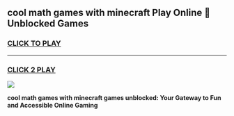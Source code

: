 
## cool math games with minecraft Play Online 👋 Unblocked Games
<h3>
<a href="https://news.freeplayer.one?title=cool_math_games_with_minecraft&ref=17CMG">CLICK TO PLAY</a></h3>
<hr>

<h3>
<a href="https://news.freeplayer.one?title=cool_math_games_with_minecraft&ref=17CMG">CLICK 2 PLAY</a>
  
</h3>

<a href="https://news.freeplayer.one?title=cool_math_games_with_minecraft&ref=17CMG/"><img src="https://clearcache.store/games.png"></a>


**cool math games with minecraft games unblocked: Your Gateway to Fun and Accessible Online Gaming**
